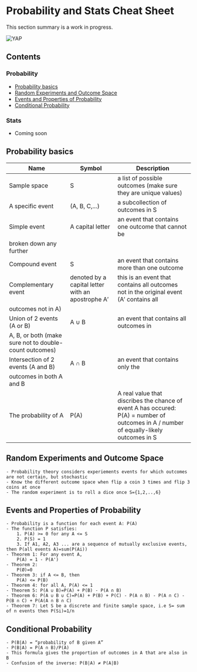 # Probability and Stats Cheat Sheet

This section summary is a work in progress.

![YAP](https://media.giphy.com/media/B5a9bkLouElOM/giphy.gif)

## Contents

### Probability 
- [Probability basics](#Probability-basics)
- [Random Experiments and Outcome Space](#Random-Experiments-and-Outcome-Space)
- [Events and Properties of Probability](#Events-and-Properties-of-Probability)
- [Conditional Probability](#Conditional-Probability)

### Stats
- Coming soon

## Probability basics
| Name | Symbol | Description |
|------|--------|-------------|
| Sample space | S | a list of possible outcomes (make sure they are unique values) |
| A specific event | (A, B, C,...) | a subcollection of outcomes in S |
| Simple event | A capital letter | an event that contains one outcome that cannot be
broken down any further |
| Compound event | S | an event that contains more than one outcome |
| Complementary event | denoted by a capital letter with an apostrophe A′ | this is an event that contains all outcomes not in the original event (A′ contains all
outcomes not in A) |
| Union of 2 events (A or B)| A ∪ B | an event that contains all outcomes in
A, B, or both (make sure not to double-count outcomes) |
| Intersection of 2 events (A and B) | A ∩ B | an event that contains only the
outcomes in both A and B |
| The probability of A | P(A)  | A real value that discribes the chance of event A has occured: P(A) = number of outcomes in A / number of equally-likely outcomes in S |

## Random Experiments and Outcome Space
    - Probability theory considers experiements events for which outcomes are not certain, but stochastic 
    - Know the different outcome space when flip a coin 3 times and flip 3 coins at once
    - The random experiment is to roll a dice once S={1,2,..,6}
    
## Events and Properties of Probability
    - Probability is a function for each event A: P(A) 
    - The function P satisfies:
        1. P(A) >= 0 for any A <= S
        2. P(S) = 1
        3. If A1, A2, A3 ... are a sequence of mutually exclusive events, then P(all events A)=sum(P(Ai))
    - Theorem 1: For any event A,
        P(A) = 1 - P(A')
    - Theorem 2: 
        P(Ø)=0
    - Theorem 3: if A <= B, then
        P(A) <= P(B)
    - Theorem 4: for all A, P(A) <= 1
    - Theorem 5: P(A ∪ B)=P(A) + P(B) - P(A ∩ B)
    - Theorem 6: P(A ∪ B ∪ C)=P(A) + P(B) + P(C) - P(A ∩ B) - P(A ∩ C) - P(B ∩ C) + P(A(A ∩ B ∩ C)
    - Theorem 7: Let S be a discrete and finite sample space, i.e S= sum of n events then P(Si)=1/n

## Conditional Probability
    - P(B|A) = “probability of B given A”
    - P(B|A) = P(A ∩ B)/P(A)
    - This formula gives the proportion of outcomes in A that are also in B
    - Confusion of the inverse: P(B|A) ≠ P(A|B)
    
        
